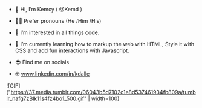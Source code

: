 

- 👋 Hi, I’m Kemcy ( @Kemd )
- 🧍‍♂️ Prefer pronouns (He /Him /His)
- 👀 I’m interested in all things code.
- 🌱 I’m currently learning how to markup the web with HTML, Style it with CSS and add fun interactions with Javascript.

- 😎 Find me on socials
- 🤓 www.linkedin.com/in/kdalle

![GIF]("https://37.media.tumblr.com/06043b5d7102c1e8d537461934fb809a/tumblr_nafg7zBIk11s4fz4bo1_500.gif" | width=100)

<!---
Kemd/Kemd is a ✨ special ✨ repository because its `README.md` (this file) appears on your GitHub profile.
You can click the Preview link to take a look at your changes.
--->
